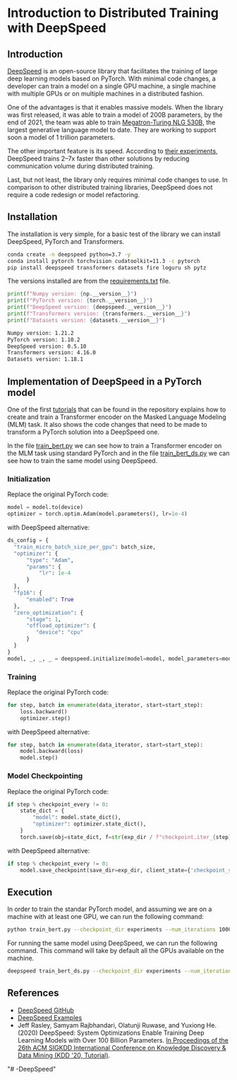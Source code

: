 # Introduction to Distributed Training with DeepSpeed

## Introduction

[DeepSpeed](https://github.com/microsoft/DeepSpeed) is an open-source library that facilitates the training of large deep learning models based on PyTorch. With minimal code changes, a developer can train a model on a single GPU machine, a single machine with multiple GPUs or on multiple machines in a distributed fashion. 

One of the advantages is that it enables massive models. When the library was first released, it was able to train a model of 200B parameters, by the end of 2021, the team was able to train [Megatron-Turing NLG 530B](https://www.microsoft.com/en-us/research/blog/using-deepspeed-and-megatron-to-train-megatron-turing-nlg-530b-the-worlds-largest-and-most-powerful-generative-language-model/), the largest generative language model to date. They are working to support soon a model of 1 trillion parameters.

The other important feature is its speed. According to [their experiments](https://www.deepspeed.ai/), DeepSpeed trains 2–7x faster than other solutions by reducing communication volume during distributed training. 

Last, but not least, the library only requires minimal code changes to use. In comparison to other distributed training libraries, DeepSpeed does not require a code redesign or model refactoring.

## Installation

The installation is very simple, for a basic test of the library we can install DeepSpeed, PyTorch and Transformers.

```bash
conda create -n deepspeed python=3.7 -y
conda install pytorch torchvision cudatoolkit=11.3 -c pytorch
pip install deepspeed transformers datasets fire loguru sh pytz
```

The versions installed are from the [requirements.txt](requirements.txt) file.

```python
print(f"Numpy version: {np.__version__}")
print(f"PyTorch version: {torch.__version__}")
print(f"DeepSpeed version: {deepspeed.__version__}")
print(f"Transformers version: {transformers.__version__}")
print(f"Datasets version: {datasets.__version__}")
```
```bash
Numpy version: 1.21.2
PyTorch version: 1.10.2
DeepSpeed version: 0.5.10
Transformers version: 4.16.0
Datasets version: 1.18.1
```

## Implementation of DeepSpeed in a PyTorch model

One of the first [tutorials](https://github.com/microsoft/DeepSpeedExamples/tree/d1452c9d6c48f7586b1d1b734f89751c1585d25e/HelloDeepSpeed) that can be found in the repository explains how to create and train a Transformer encoder on the Masked Language Modeling (MLM) task. It also shows the code changes that need to be made to transform a PyTorch solution into a DeepSpeed one.

In the file [train_bert.py](train_bert.py) we can see how to train a Transformer encoder on the MLM task using standard PyTorch and in the file [train_bert_ds.py](train_bert_ds.py) we can see how to train the same model using DeepSpeed.

### Initialization

Replace the original PyTorch code:
```python
model = model.to(device)
optimizer = torch.optim.Adam(model.parameters(), lr=1e-4)
```
with DeepSpeed alternative:

```python
ds_config = {
  "train_micro_batch_size_per_gpu": batch_size,
  "optimizer": {
      "type": "Adam",
      "params": {
          "lr": 1e-4
      }
  },
  "fp16": {
      "enabled": True
  },
  "zero_optimization": {
      "stage": 1,
      "offload_optimizer": {
         "device": "cpu"
      }
  }
}
model, _, _, _ = deepspeed.initialize(model=model, model_parameters=model.parameters(), config=ds_config)
```

### Training

Replace the original PyTorch code:
```python
for step, batch in enumerate(data_iterator, start=start_step):
    loss.backward()
    optimizer.step()
```
with DeepSpeed alternative:
```python
for step, batch in enumerate(data_iterator, start=start_step):
    model.backward(loss)
    model.step()
```

### Model Checkpointing

Replace the original PyTorch code:
```python
if step % checkpoint_every != 0:
    state_dict = {
        "model": model.state_dict(),
        "optimizer": optimizer.state_dict(),
    }
    torch.save(obj=state_dict, f=str(exp_dir / f"checkpoint.iter_{step}.pt"))
```

with DeepSpeed alternative:
```python
if step % checkpoint_every != 0:
    model.save_checkpoint(save_dir=exp_dir, client_state={'checkpoint_step': step})
```

## Execution

In order to train the standar PyTorch model, and assuming we are on a machine with at least one GPU, we can run the following command:

```bash
python train_bert.py --checkpoint_dir experiments --num_iterations 1000 --local_rank 0 --log_every 500
```

For running the same model using DeepSpeed, we can run the following command. This command will take by default all the GPUs available on the machine.
```bash
deepspeed train_bert_ds.py --checkpoint_dir experiments --num_iterations 1000 --log_every 500
```

## References

* [DeepSpeed GitHub](https://github.com/microsoft/DeepSpeed)
* [DeepSpeed Examples](https://github.com/microsoft/DeepSpeedExamples)
* Jeff Rasley, Samyam Rajbhandari, Olatunji Ruwase, and Yuxiong He. (2020) DeepSpeed: System Optimizations Enable Training Deep Learning Models with Over 100 Billion Parameters. [In Proceedings of the 26th ACM SIGKDD International Conference on Knowledge Discovery & Data Mining (KDD '20, Tutorial)](https://dl.acm.org/doi/10.1145/3394486.3406703).

"# -DeepSpeed" 
